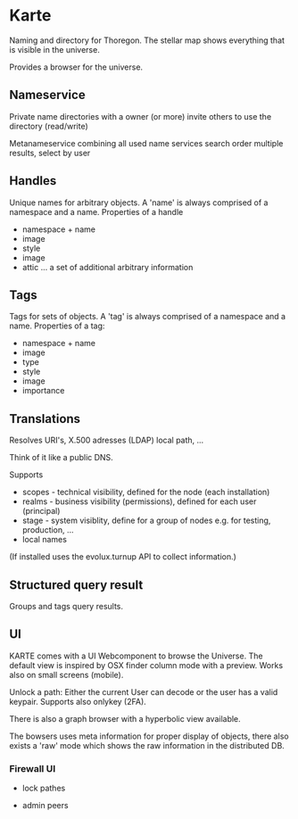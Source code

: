 Karte
=====

Naming and directory for Thoregon. The stellar map shows everything that is visible in the universe.

Provides a browser for the universe.

## Nameservice
Private name directories with a owner (or more)
invite others to use the directory (read/write)

Metanameservice combining all used name services
search order
multiple results, select by user  

## Handles
Unique names for arbitrary objects. A 'name' is always comprised of a namespace and a name.
Properties of a handle
- namespace + name
- image
- style
- image
- attic     ... a set of additional arbitrary information   

## Tags
Tags for sets of objects. A 'tag' is always comprised of a namespace and a name.
Properties of a tag:
- namespace + name
- image
- type
- style
- image
- importance

## Translations

Resolves URI's, X.500 adresses (LDAP) local path, ...

Think of it like a public DNS.

Supports 
- scopes - technical visibility, defined for the node (each installation)
- realms - business visibility (permissions), defined for each user (principal)
- stage  - system visiblity, define for a group of nodes e.g. for testing, production, ...
- local names

(If installed uses the evolux.turnup API to collect information.)

## Structured query result
Groups and tags query results. 

## UI

KARTE comes with a UI Webcomponent to browse the Universe.
The default view is inspired by OSX finder column mode with a preview.
Works also on small screens (mobile).

Unlock a path: Either the current User can decode or the user has a valid keypair.
Supports also onlykey (2FA).

There is also a graph browser with a hyperbolic view available.
 
The bowsers uses meta information for proper display of objects, there also
exists a 'raw' mode which shows the raw information in the distributed DB.
 
### Firewall UI

- lock pathes

- admin peers

